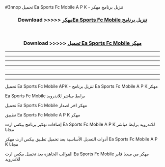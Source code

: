 #3nnop تحميل Ea Sports Fc Mobile  A P K - تنزيل برنامج مهكر



<div align="center">
<h3>Download >>>>> <a href="https://runaway1.web.app/?sq=Ea Sports Fc Mobile ">مهكرEa Sports Fc Mobile  تنزيل برنامج</a></h3><br>

<h3>Download >>>>> <a href="https://runaway1.web.app/?sq=Ea Sports Fc Mobile ">تحميل Ea Sports Fc Mobile  مهكر</a></h3>
</div>


----------------------------------------------------------

----------------------------------------------------------

----------------------------------------------------------

----------------------------------------------------------

----------------------------------------------------------

----------------------------------------------------------

----------------------------------------------------------

تحميل Ea Sports Fc Mobile  APK - تنزيل برنامج Ea Sports Fc Mobile  A P K مهكر

Ea Sports Fc Mobile  برابط مباشر للاندرويد

تحميل Ea Sports Fc Mobile  مهكر اخر اصدار

تطبيق Ea Sports Fc Mobile  A P K مهكر

إضافات تهكير برنامج بيكس ارت Ea Sports Fc Mobile  A P K للاندرويد برابط مباشر مجانا

أدوات التعديل الأساسية بعد تحميل تطبيق بيكس ارت مهكر Ea Sports Fc Mobile  A P K مجانا

القوالب الجاهزة بعد تحميل بيكس ارت Ea Sports Fc Mobile  مهكر من ميديا فاير للاندرويد


